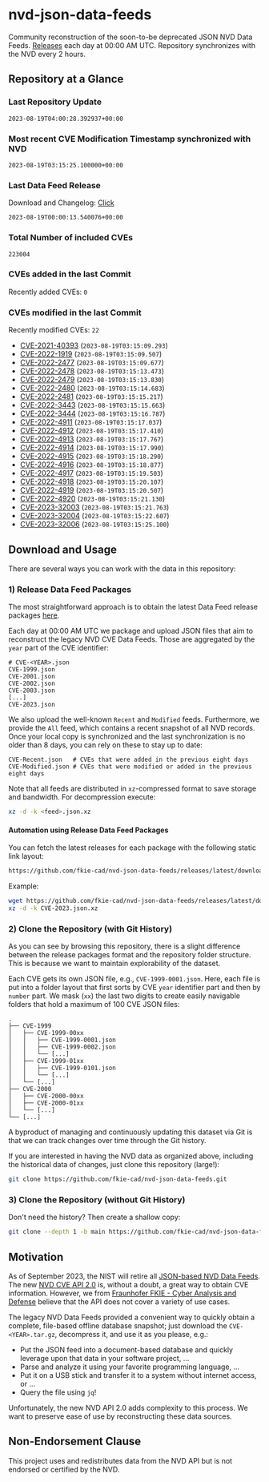 # nvd-json-data-feeds

Community reconstruction of the soon-to-be deprecated JSON NVD Data Feeds. 
[Releases](https://github.com/fkie-cad/nvd-json-data-feeds/releases/latest) each day at 00:00 AM UTC.
Repository synchronizes with the NVD every 2 hours.

## Repository at a Glance

### Last Repository Update

```plain
2023-08-19T04:00:28.392937+00:00
```

### Most recent CVE Modification Timestamp synchronized with NVD

```plain
2023-08-19T03:15:25.100000+00:00
```

### Last Data Feed Release

Download and Changelog: [Click](https://github.com/fkie-cad/nvd-json-data-feeds/releases/latest)

```plain
2023-08-19T00:00:13.540076+00:00
```

### Total Number of included CVEs

```plain
223004
```

### CVEs added in the last Commit

Recently added CVEs: `0`



### CVEs modified in the last Commit

Recently modified CVEs: `22`

* [CVE-2021-40393](CVE-2021/CVE-2021-403xx/CVE-2021-40393.json) (`2023-08-19T03:15:09.293`)
* [CVE-2022-1919](CVE-2022/CVE-2022-19xx/CVE-2022-1919.json) (`2023-08-19T03:15:09.507`)
* [CVE-2022-2477](CVE-2022/CVE-2022-24xx/CVE-2022-2477.json) (`2023-08-19T03:15:09.677`)
* [CVE-2022-2478](CVE-2022/CVE-2022-24xx/CVE-2022-2478.json) (`2023-08-19T03:15:13.473`)
* [CVE-2022-2479](CVE-2022/CVE-2022-24xx/CVE-2022-2479.json) (`2023-08-19T03:15:13.830`)
* [CVE-2022-2480](CVE-2022/CVE-2022-24xx/CVE-2022-2480.json) (`2023-08-19T03:15:14.683`)
* [CVE-2022-2481](CVE-2022/CVE-2022-24xx/CVE-2022-2481.json) (`2023-08-19T03:15:15.217`)
* [CVE-2022-3443](CVE-2022/CVE-2022-34xx/CVE-2022-3443.json) (`2023-08-19T03:15:15.663`)
* [CVE-2022-3444](CVE-2022/CVE-2022-34xx/CVE-2022-3444.json) (`2023-08-19T03:15:16.787`)
* [CVE-2022-4911](CVE-2022/CVE-2022-49xx/CVE-2022-4911.json) (`2023-08-19T03:15:17.037`)
* [CVE-2022-4912](CVE-2022/CVE-2022-49xx/CVE-2022-4912.json) (`2023-08-19T03:15:17.410`)
* [CVE-2022-4913](CVE-2022/CVE-2022-49xx/CVE-2022-4913.json) (`2023-08-19T03:15:17.767`)
* [CVE-2022-4914](CVE-2022/CVE-2022-49xx/CVE-2022-4914.json) (`2023-08-19T03:15:17.990`)
* [CVE-2022-4915](CVE-2022/CVE-2022-49xx/CVE-2022-4915.json) (`2023-08-19T03:15:18.290`)
* [CVE-2022-4916](CVE-2022/CVE-2022-49xx/CVE-2022-4916.json) (`2023-08-19T03:15:18.877`)
* [CVE-2022-4917](CVE-2022/CVE-2022-49xx/CVE-2022-4917.json) (`2023-08-19T03:15:19.503`)
* [CVE-2022-4918](CVE-2022/CVE-2022-49xx/CVE-2022-4918.json) (`2023-08-19T03:15:20.107`)
* [CVE-2022-4919](CVE-2022/CVE-2022-49xx/CVE-2022-4919.json) (`2023-08-19T03:15:20.507`)
* [CVE-2022-4920](CVE-2022/CVE-2022-49xx/CVE-2022-4920.json) (`2023-08-19T03:15:21.130`)
* [CVE-2023-32003](CVE-2023/CVE-2023-320xx/CVE-2023-32003.json) (`2023-08-19T03:15:21.763`)
* [CVE-2023-32004](CVE-2023/CVE-2023-320xx/CVE-2023-32004.json) (`2023-08-19T03:15:22.607`)
* [CVE-2023-32006](CVE-2023/CVE-2023-320xx/CVE-2023-32006.json) (`2023-08-19T03:15:25.100`)


## Download and Usage

There are several ways you can work with the data in this repository:

### 1) Release Data Feed Packages

The most straightforward approach is to obtain the latest Data Feed release packages [here](https://github.com/fkie-cad/nvd-json-data-feeds/releases/latest).

Each day at 00:00 AM UTC we package and upload JSON files that aim to reconstruct the legacy NVD CVE Data Feeds.
Those are aggregated by the `year` part of the CVE identifier:

```
# CVE-<YEAR>.json
CVE-1999.json
CVE-2001.json
CVE-2002.json
CVE-2003.json
[...]
CVE-2023.json
```

We also upload the well-known `Recent` and `Modified` feeds.
Furthermore, we provide the `All` feed, which contains a recent snapshot of all NVD records.
Once your local copy is synchronized and the last synchronization is no older than 8 days, you can rely on these to stay up to date:

```plain
CVE-Recent.json   # CVEs that were added in the previous eight days
CVE-Modified.json # CVEs that were modified or added in the previous eight days
```

Note that all feeds are distributed in `xz`-compressed format to save storage and bandwidth.
For decompression execute:

```sh
xz -d -k <feed>.json.xz
```


#### Automation using Release Data Feed Packages

You can fetch the latest releases for each package with the following static link layout:

```sh
https://github.com/fkie-cad/nvd-json-data-feeds/releases/latest/download/CVE-<YEAR>.json.xz
```

Example:

```sh
wget https://github.com/fkie-cad/nvd-json-data-feeds/releases/latest/download/CVE-2023.json.xz
xz -d -k CVE-2023.json.xz
```

### 2) Clone the Repository (with Git History)

As you can see by browsing this repository, there is a slight difference between the release packages format and the repository folder structure.
This is because we want to maintain explorability of the dataset.

Each CVE gets its own JSON file, e.g., `CVE-1999-0001.json`.
Here, each file is put into a folder layout that first sorts by CVE `year` identifier part and then by `number` part.
We mask (`xx`) the last two digits to create easily navigable folders that hold a maximum of 100 CVE JSON files:

```plain
.
├── CVE-1999
│   ├── CVE-1999-00xx
│   │   ├── CVE-1999-0001.json
│   │   ├── CVE-1999-0002.json
│   │   └── [...]
│   ├── CVE-1999-01xx
│   │   ├── CVE-1999-0101.json
│   │   └── [...]
│   └── [...]
├── CVE-2000
│   ├── CVE-2000-00xx
│   ├── CVE-2000-01xx
│   └── [...]
└── [...]
```

A byproduct of managing and continuously updating this dataset via Git is that we can track changes over time through the Git history.

If you are interested in having the NVD data as organized above, including the historical data of changes, just clone this repository (large!):

```sh
git clone https://github.com/fkie-cad/nvd-json-data-feeds.git
```

### 3) Clone the Repository (without Git History)

Don't need the history? Then create a shallow copy:

```sh
git clone --depth 1 -b main https://github.com/fkie-cad/nvd-json-data-feeds.git
```

## Motivation

As of September 2023, the NIST will retire all [JSON-based NVD Data Feeds](https://nvd.nist.gov/vuln/data-feeds#divRetirementBanner-1).
The new [NVD CVE API 2.0](https://nvd.nist.gov/developers/vulnerabilities) is, without a doubt, a great way to obtain CVE information.
However, we from [Fraunhofer FKIE - Cyber Analysis and Defense](https://www.fkie.fraunhofer.de/en/departments/cad.html) believe that the API does not cover a variety of use cases.

The legacy NVD Data Feeds provided a convenient way to quickly obtain a complete, file-based offline database snapshot; just download the `CVE-<YEAR>.tar.gz`, decompress it, and use it as you please, e.g.:

* Put the JSON feed into a document-based database and quickly leverage upon that data in your software project, ...
* Parse and analyze it using your favorite programming language, ...
* Put it on a USB stick and transfer it to a system without internet access, or ...
* Query the file using `jq`!

Unfortunately, the new NVD API 2.0 adds complexity to this process.
We want to preserve ease of use by reconstructing these data sources.

## Non-Endorsement Clause

This project uses and redistributes data from the NVD API but is not endorsed or certified by the NVD.